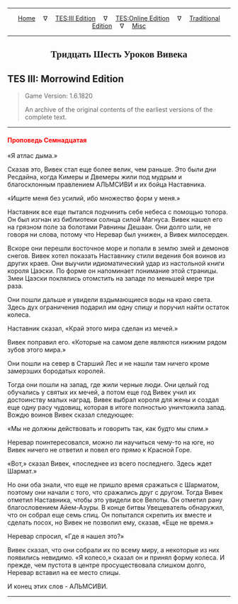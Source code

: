 
---

<!-- Jekyll Page Links -->

<center>
<a href="../../../../index.html">Home</a>
&emsp;&nabla;&emsp;
<a href="../../../index-tes3.html">TES:III Edition</a>
&emsp;&nabla;&emsp;
<a href="../../../index-teso.html">TES:Online Edition</a>
&emsp;&nabla;&emsp;
<a href="../../../index-traditional.html">Traditional Edition</a>
&emsp;&nabla;&emsp;
<a href="../../../index-misc.html">Misc</a>
</center>

<!-- Markdown Body Below: -->

---

<center>
<h2><span style="font-family:Georgia">Тридцать Шесть Уроков Вивека</span></h2>
</center>

## TES III: Morrowind Edition

> Game Version: 1.6.1820
>
> An archive of the original contents of the earliest versions of the complete text.

---

#### <span style="color:red">Проповедь Семнадцатая</span>

«Я атлас дыма.»

Сказав это, Вивек стал еще более велик, чем раньше. Это были дни Ресдайна, когда Кимеры и Двемеры жили под мудрым и благосклонным правлением АЛЬМСИВИ и их бойца Наставника.

«Ищите меня без усилий, ибо множество форм у меня.»

Наставник все еще пытался подчинить себе небеса с помощью топора. Он был изгнан из библиотеки солнца силой Магнуса. Вивек нашел его на грязном поле за болотами Равнины Дешаан. Они долго шли, не говоря ни слова, потому что Неревар был унижен, а Вивек милосерден.

Вскоре они перешли восточное море и попали в землю змей и демонов снегов. Вивек хотел показать Наставнику стили ведения боя воинов из других краев. Они выучили идиоматический удар из настольной книги короля Цаэски. По форме он напоминает понимание этой страницы. Змеи Цаэски поклялись отомстить на западе по меньшей мере три раза.

Они пошли дальше и увидели вздымающиеся воды на краю света. Здесь дух ограничения подарил им одну спицу и поручил найти остаток колеса.

Наставник сказал, «Край этого мира сделан из мечей.»

Вивек поправил его. «Которые на самом деле являются нижним рядом зубов этого мира.»

Они пошли на север в Старший Лес и не нашли там ничего кроме замерзших бородатых королей.

Тогда они пошли на запад, где жили черные люди. Они целый год обучались у святых их мечей, а потом еще год Вивек учил их достоинству малых наград. Вивек выбрал короля для жены и создал еще одну расу чудовищ, которая в итоге полностью уничтожила запад. Вождю воинов Вивек сказал следующее:

«Мы не должны действовать и говорить так, как будто мы спим.»

Неревар поинтересовался, можно ли научиться чему-то на юге, но Вивек ничего не ответил и повел его прямо к Красной Горе.

«Вот,» сказал Вивек, «последнее из всего последнего. Здесь ждет Шармат.»

Но они оба знали, что еще не пришло время сражаться с Шарматом, поэтому они начали с того, что сражались друг с другом. Тогда Вивек отметил Наставника, чтобы это увидели все Велоты. Он отметил рану благословением Айем-Азуры. В конце битвы Увещеватель обнаружил, что он собрал еще семь спиц. Он попытался скрепить их вместе и сделать посох, но Вивек не позволил ему, сказав, «Еще не время.»

Неревар спросил, «Где я нашел это?»

Вивек сказал, что они собрали их по всему миру, а некоторые из них появились невидимо. «Я колесо,» сказал он и принял форму колеса. И прежде, чем пустота в центре просуществовала слишком долго, Неревар вставил на ее место спицы.

И конец этих слов - АЛЬМСИВИ.

---
